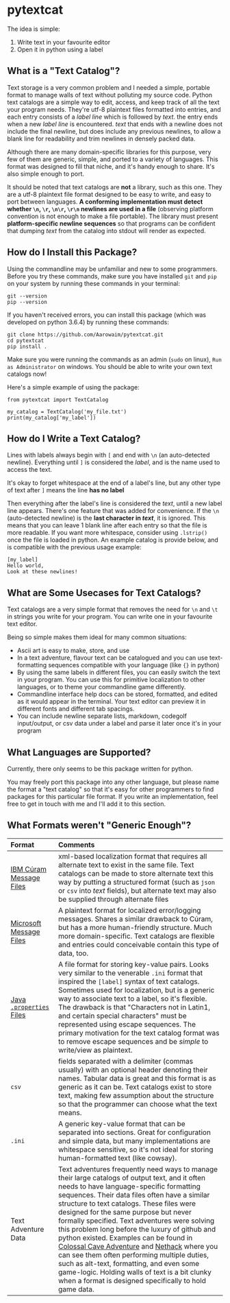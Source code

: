 # pytextcat
The idea is simple:
1. Write text in your favourite editor
2. Open it in python using a label

## What is a "Text Catalog"?
Text storage is a very common problem and I needed a simple, portable format to manage walls of text without polluting my source code.
Python text catalogs are a simple way to edit, access, and keep track of all the text your program needs.
They're utf-8 plaintext files formatted into entries, and each entry consists of a *label line* which is followed by *text*. the entry ends when a new *label line* is encountered. *text* that ends with a newline does not include the final newline, but does include any previous newlines, to allow a blank line for readability and trim newlines in densely packed data.

Although there are many domain-specific libraries for this purpose, very few of them are generic, simple, and ported to a variety of languages. This format was designed to fill that niche, and it's handy enough to share. It's also simple enough to port.

It should be noted that text catalogs are **not** a library, such as this one. They are a utf-8 plaintext file format designed to be easy to write, and easy to port between languages. **A conforming implementation must detect whether `\n`, `\r`, `\n\r`, `\r\n` newlines are used in a file** (observing platform convention is not enough to make a file portable). The library must present **platform-specific newline sequences** so that programs can be confident that dumping *text* from the catalog into stdout will render as expected.

## How do I Install this Package?

Using the commandline may be unfamiliar and new to some programmers. Before you try these commands, make sure you have installed `git` and `pip` on your system by running these commands in your terminal:

    git --version
    pip --version
    
If you haven't received errors, you can install this package (which was developed on python 3.6.4) by running these commands:

    git clone https://github.com/Aarowaim/pytextcat.git
    cd pytextcat
    pip install .
    
Make sure you were running the commands as an admin (`sudo` on linux), `Run as Administrator` on windows. You should be able to write your own text catalogs now!

Here's a simple example of using the package:

    from pytextcat import TextCatalog

    my_catalog = TextCatalog('my_file.txt')
    print(my_catalog['my_label'])

## How do I Write a Text Catalog?
Lines with labels always begin with `[` and end with `\n` (an auto-detected newline). Everything until `]` is considered the *label*, and is the name used to access the text.

It's okay to forget whitespace at the end of a label's line, but any other type of text after `]` means the line __has no label__

Then everything after the label's line is considered the *text*, until a new label line appears. There's one feature that was added for convenience. If the `\n` (auto-detected newline) is the __last character in *text*__, it is ignored. This means that you can leave 1 blank line after each entry so that the file is more readable. If you want more whitespace, consider using `.lstrip()` once the file is loaded in python.
An example catalog is provide below, and is compatible with the previous usage example:

    [my_label]        
    Hello world,
    Look at these newlines!

## What are Some Usecases for Text Catalogs?
Text catalogs are a very simple format that removes the need for `\n` and `\t` in strings you write for your program. You can write one in your favourite text editor.

Being so simple makes them ideal for many common situations:
* Ascii art is easy to make, store, and use
* In a text adventure, flavour text can be catalogued and you can use text-formatting sequences compatible with your language (like `{}` in python)
* By using the same labels in different files, you can easily switch the text in your program. You can use this for primitive localization to other languages, or to theme your commandline game differently.
* Commandline interface help docs can be stored, formatted, and edited as it would appear in the terminal. Your text editor can preview it in different fonts and different tab spacings.
* You can include newline separate lists, markdown, codegolf input/output, or csv data under a label and parse it later once it's in your program

## What Languages are Supported?
Currently, there only seems to be this package written for python.

You may freely port this package into any other language, but please name the format a "text catalog" so that it's easy for other programmers to find packages for this particular file format. If you write an implementation, feel free to get in touch with me and I'll add it to this section.

## What Formats weren't "Generic Enough"?

| Format        | Comments          |
| :------------- |:-------------|
| [IBM Cúram Message Files](https://www.ibm.com/support/knowledgecenter/SS8S5A_7.0.0/com.ibm.curam.content.doc/ServerDeveloper/r_SERDEV_Message1FormatMessageFiles1.html)     | xml-based localization format that requires all alternate text to exist in the same file. Text catalogs can be made to store alternate text this way by putting a structured format (such as `json` or `csv` into *text* fields), but alternate text may also be supplied through alternate files |
| [Microsoft Message Files](https://msdn.microsoft.com/en-us/library/windows/desktop/dd996907(v=vs.85).aspx)     | A plaintext format for localized error/logging messages. Shares a similar drawback to Cúram, but has a more human-friendly structure. Much more domain-specific. Text catalogs are flexible and entries could conceivable contain this type of data, too.     |
| [Java `.properties` Files](https://www.mkyong.com/java/java-properties-file-examples/) | A file format for storing key-value pairs. Looks very similar to the venerable `.ini` format that inspired the `[label]` syntax of text catalogs. Sometimes used for localization, but is a generic way to associate text to a label, so it's flexible. The drawback is that "Characters not in Latin1, and certain special characters" must be represented using escape sequences. The primary motivation for the text catalog format was to remove escape sequences and be *simple* to write/view as plaintext.     |
| `csv` | fields separated with a delimiter (commas usually) with an optional header denoting their names. Tabular data is great and this format is as generic as it can be. Text catalogs exist to store text, making few assumption about the structure so that the programmer can choose what the text means. |
| `.ini` | A generic key-value format that can be separated into sections. Great for configuration and simple data, but many implementations are whitespace sensitive, so it's not ideal for storing human-formatted text (like cowsay). |
| Text Adventure Data | Text adventures frequently need ways to manage their large catalogs of output text, and it often needs to have language-specific formatting sequences. Their data files often have a similar structure to text catalogs. These files were designed for the same purpose but never formally specified. Text adventures were solving this problem long before the luxury of github and python existed. Examples can be found in [Colossal Cave Adventure](https://gitlab.com/esr/open-adventure/blob/master/adventure.yaml) and [Nethack](https://github.com/NetHack/NetHack/blob/NetHack-3.6.0/dat/quest.txt) where you can see them often performing multiple duties, such as alt-text, formatting, and even some game-logic. Holding walls of text is a bit clunky when a format is designed specifically to hold game data. |
